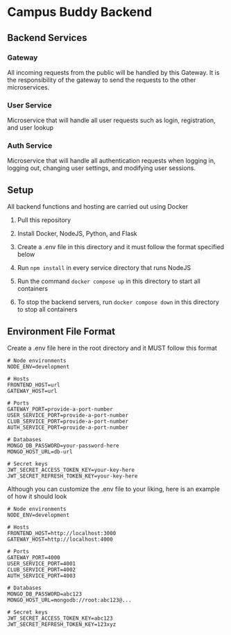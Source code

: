 # Campus Buddy Backend

## Backend Services

### Gateway
All incoming requests from the public will be handled by this Gateway. It is the responsibility of the gateway to send the requests to the other microservices.

### User Service
Microservice that will handle all user requests such as login, registration, and user lookup

### Auth Service
Microservice that will handle all authentication requests when logging in, logging out, changing user settings, and modifying user sessions.

## Setup
All backend functions and hosting are carried out using Docker

1. Pull this repository

2. Install Docker, NodeJS, Python, and Flask

3. Create a .env file in this directory and it must follow the format specified below

4. Run `npm install` in every service directory that runs NodeJS

5. Run the command `docker compose up` in this directory to start all containers

6. To stop the backend servers, run `docker compose down` in this directory to stop all containers

## Environment File Format
Create a .env file here in the root directory and it MUST follow this format

```
# Node environments
NODE_ENV=development

# Hosts
FRONTEND_HOST=url
GATEWAY_HOST=url

# Ports
GATEWAY_PORT=provide-a-port-number
USER_SERVICE_PORT=provide-a-port-number
CLUB_SERVICE_PORT=provide-a-port-number
AUTH_SERVICE_PORT=provide-a-port-number

# Databases
MONGO_DB_PASSWORD=your-password-here
MONGO_HOST_URL=db-url

# Secret keys
JWT_SECRET_ACCESS_TOKEN_KEY=your-key-here
JWT_SECRET_REFRESH_TOKEN_KEY=your-key-here
```

Although you can customize the .env file to your liking, here is an example of how it should look

```
# Node environments
NODE_ENV=development

# Hosts
FRONTEND_HOST=http://localhost:3000
GATEWAY_HOST=http://localhost:4000

# Ports
GATEWAY_PORT=4000
USER_SERVICE_PORT=4001
CLUB_SERVICE_PORT=4002
AUTH_SERVICE_PORT=4003

# Databases
MONGO_DB_PASSWORD=abc123
MONGO_HOST_URL=mongodb://root:abc123@...

# Secret keys
JWT_SECRET_ACCESS_TOKEN_KEY=abc123
JWT_SECRET_REFRESH_TOKEN_KEY=123xyz
```
